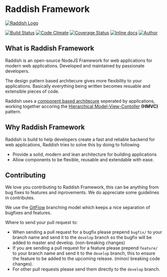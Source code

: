 Raddish Framework
=================

[![Raddish Logo](http://getraddish.com/assets/images/logo.svg)](http://getraddish.com)

[![Build Status](https://img.shields.io/travis/JaspervRijbroek/raddish.svg?style=flat-square)](https://travis-ci.org/JaspervRijbroek/raddish)
[![Code Climate](https://img.shields.io/codeclimate/github/JaspervRijbroek/raddish.svg?style=flat-square)](https://codeclimate.com/github/JaspervRijbroek/raddish)
[![Coverage Status](https://img.shields.io/coveralls/JaspervRijbroek/raddish.svg?style=flat-square)](https://coveralls.io/r/JaspervRijbroek/raddish?branch=develop)
[![Inline docs](http://inch-ci.org/github/JaspervRijbroek/raddish.svg?branch=develop&style=shields)](http://inch-ci.org/github/JaspervRijbroek/raddish)
[![Author](https://img.shields.io/badge/author-%40jaspervrijbro-brightgreen.svg?style=flat-square)](https://twitter.com/JaspervanRijbro)

What is Raddish Framework
-------------------------

Raddish is an open-source NodeJS Framework for web applications for modern web applications. 
Developed and maintained by passionate developers.

The design pattern based architecure gives more flexibility to your applications.
Basically everything being written becomes resuable and extensible pieces of code.

Raddish uses a [component based architecure](http://en.wikipedia.org/wiki/Component-based_software_engineering) seperated by applications,
working together accoring the [Hierarchical Model-View-Contoller](http://en.wikipedia.org/wiki/Hierarchical_model%E2%80%93view%E2%80%93controller) **(HMVC)** pattern.

Why Raddish Framework
---------------------

Raddish is build to help developers create a fast and reliable backend for web applications,
Raddish tries to solve this by doing to following

- Provide a solid, modern and lean architecture for building applications
- Allow components to be flexible, reusable and extendable with ease.

Contributing
------------

We love you contributing to Raddish Framework, this can be anything from bug fixes to features and inprovements.
We do appreciate some guidelines in contributes.

We use the [GitFlow](http://nvie.com/posts/a-successful-git-branching-model/) branching model which keeps a nice separation of bugfixes and features.

Where to send your pull request to:

- When sending a pull request for a bugfix please prepend ```bugfix/``` to your branch name and send it to the ```develop``` branch so the bugfix will be added to master and develop. (non-breaking changes)
- If you are sending a pull request for a feature please prepend ```feature/``` to your branch name and send it to the ```develop``` branch, this to ensure the feature to be added to the upcoming release. (minor/ breaking code changes).
- For other pull requests please send them directly to the ```develop``` branch.